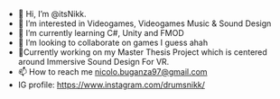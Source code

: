- 👋 Hi, I’m @itsNikk.
- 👀 I’m interested in Videogames, Videogames Music & Sound Design
- 🌱 I’m currently learning C#, Unity and FMOD
- 💞️ I’m looking to collaborate on games I guess ahah
- 📜Currently working on my Master Thesis Project which is centered around Immersive Sound Design For VR.
- 📫 How to reach me nicolo.buganza97@gmail.com
-  IG profile: https://www.instagram.com/drumsnikk/

<!---
itsNikk/itsNikk is a ✨ special ✨ repository because its `README.md` (this file) appears on your GitHub profile.
You can click the Preview link to take a look at your changes.
--->
